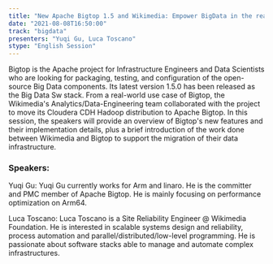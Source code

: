 ```yaml
---
title: "New Apache Bigtop 1.5 and Wikimedia: Empower BigData in the real world"
date: "2021-08-08T16:50:00" 
track: "bigdata"
presenters: "Yuqi Gu, Luca Toscano"
stype: "English Session"
---
```

Bigtop is the Apache project for Infrastructure Engineers and Data Scientists who are looking for packaging, testing, and configuration of the open-source Big Data components. Its latest version 1.5.0 has been released as the Big Data Sw stack. From a real-world use case of Bigtop, the Wikimedia's Analytics/Data-Engineering team collaborated with the project to move its Cloudera CDH Hadoop distribution to Apache Bigtop. 
 In this session, the speakers will provide an overview of Bigtop's new features and their implementation details, plus a brief introduction of the work done between Wikimedia and Bigtop to support the migration of their data 
 infrastructure.
 ### Speakers: 
 Yuqi Gu: Yuqi Gu currently works for Arm and linaro. He is the committer and PMC member of Apache Bigtop. He is mainly focusing on performance optimization on Arm64.

Luca Toscano: Luca Toscano is a Site Reliability Engineer @ Wikimedia Foundation. He is interested in scalable systems design and reliability, process automation and parallel/distributed/low-level programming. He is passionate about software stacks able to manage and automate complex infrastructures.  
